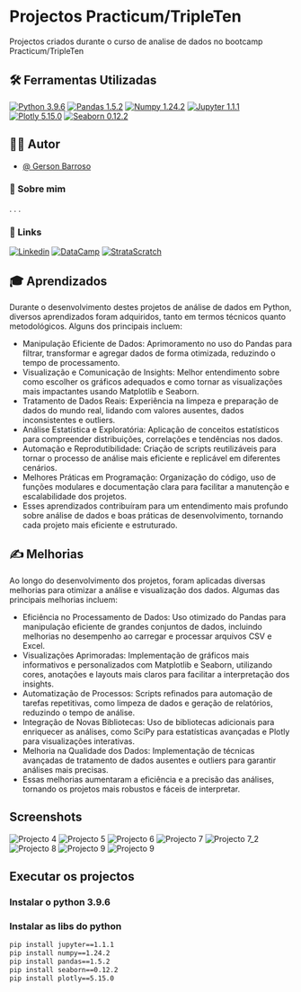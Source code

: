 # Projectos Practicum/TripleTen

Projectos criados durante o curso de analise de dados no bootcamp Practicum/TripleTen

## 🛠 Ferramentas Utilizadas

[![Python 3.9.6](https://img.shields.io/badge/Python_v3.9.6-3776AB?style=for-the-badge&logo=python)](https://www.python.org/downloads/release/python-396/)  [![Pandas 1.5.2](https://img.shields.io/badge/Pandas_v1.5.2-150458?style=for-the-badge&logo=pandas)](https://pypi.org/project/pandas/1.5.2/)  [![Numpy 1.24.2](https://img.shields.io/badge/Numpy_v1.24.2-013243?style=for-the-badge&logo=Numpy)](https://pypi.org/project/numpy/1.24.2/)  [![Jupyter 1.1.1](https://img.shields.io/badge/Jupyter_v1.1.1-F37626?style=for-the-badge&logo=jupyter)](https://pypi.org/project/jupyter/1.1.1/)  [![Plotly 5.15.0](https://img.shields.io/badge/Plotly_v5.15.0-3F4F75?style=for-the-badge&logo=plotly)](https://pypi.org/project/plotly/5.15.0/)  [![Seaborn 0.12.2](https://img.shields.io/badge/Seaborn_v0.12.2-gray?style=for-the-badge)](https://pypi.org/project/seaborn/0.12.2/)

## 👨‍💻 Autor

- [@ Gerson Barroso](https://github.com/barrosogerson/ProjectosPracticum)

### 🚀 Sobre mim

. . . 

### 🔗 Links

[![Linkedin](https://img.shields.io/badge/Gerson_Barroso-0A66C2?style=for-the-badge&logo=linkedin&logoColor=white)](https://www.linkedin.com/in/gerson-barroso-424918128/)
[![DataCamp](https://img.shields.io/badge/datacamp-03EF62?style=for-the-badge&logo=datacamp&logoColor=white)](https://www.datacamp.com/portfolio/gersonbarroso)
[![StrataScratch](https://img.shields.io/badge/StrataScratch-00a699?style=for-the-badge)](https://platform.stratascratch.com/user/gb)

## 🎓 Aprendizados

Durante o desenvolvimento destes projetos de análise de dados em Python, diversos aprendizados foram adquiridos, tanto em termos técnicos quanto metodológicos. 
Alguns dos principais incluem:

- Manipulação Eficiente de Dados: Aprimoramento no uso do Pandas para filtrar, transformar e agregar dados de forma otimizada, reduzindo o tempo de processamento.
- Visualização e Comunicação de Insights: Melhor entendimento sobre como escolher os gráficos adequados e como tornar as visualizações mais impactantes usando Matplotlib e Seaborn.
- Tratamento de Dados Reais: Experiência na limpeza e preparação de dados do mundo real, lidando com valores ausentes, dados inconsistentes e outliers.
- Análise Estatística e Exploratória: Aplicação de conceitos estatísticos para compreender distribuições, correlações e tendências nos dados.
- Automação e Reprodutibilidade: Criação de scripts reutilizáveis para tornar o processo de análise mais eficiente e replicável em diferentes cenários.
- Melhores Práticas em Programação: Organização do código, uso de funções modulares e documentação clara para facilitar a manutenção e escalabilidade dos projetos.
- Esses aprendizados contribuíram para um entendimento mais profundo sobre análise de dados e boas práticas de desenvolvimento, tornando cada projeto mais eficiente e estruturado.

## ✍️ Melhorias

Ao longo do desenvolvimento dos projetos, foram aplicadas diversas melhorias para otimizar a análise e visualização dos dados. 
Algumas das principais melhorias incluem:

- Eficiência no Processamento de Dados: Uso otimizado do Pandas para manipulação eficiente de grandes conjuntos de dados, incluindo melhorias no desempenho ao carregar e processar arquivos CSV e Excel.  
- Visualizações Aprimoradas: Implementação de gráficos mais informativos e personalizados com Matplotlib e Seaborn, utilizando cores, anotações e layouts mais claros para facilitar a interpretação dos insights.  
- Automatização de Processos: Scripts refinados para automação de tarefas repetitivas, como limpeza de dados e geração de relatórios, reduzindo o tempo de análise.  
- Integração de Novas Bibliotecas: Uso de bibliotecas adicionais para enriquecer as análises, como SciPy para estatísticas avançadas e Plotly para visualizações interativas.  
- Melhoria na Qualidade dos Dados: Implementação de técnicas avançadas de tratamento de dados ausentes e outliers para garantir análises mais precisas.  
- Essas melhorias aumentaram a eficiência e a precisão das análises, tornando os projetos mais robustos e fáceis de interpretar.  

## Screenshots

![Projecto 4](screenshots/proj4.png)
![Projecto 5](screenshots/proj5.png)
![Projecto 6](screenshots/proj6.png)
![Projecto 7](screenshots/proj7.png)
![Projecto 7_2](screenshots/proj7_2.png)
![Projecto 8](screenshots/proj8.png)
![Projecto 9](screenshots/proj9.png)
![Projecto 9](screenshots/proj9_1.png)

## Executar os projectos

### Instalar o python 3.9.6
### Instalar as libs do python

```bash
pip install jupyter==1.1.1
pip install numpy==1.24.2
pip install pandas==1.5.2
pip install seaborn==0.12.2
pip install plotly==5.15.0
```

